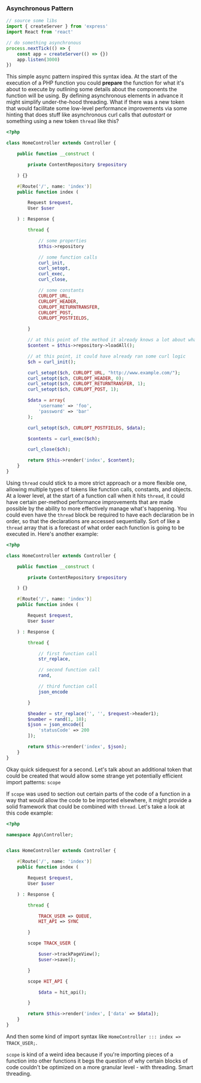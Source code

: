 ### Asynchronous Pattern

```javascript
// source some libs
import { createServer } from 'express'
import React from 'react'

// do something asynchronous
process.nextTick(() => {
    const app = createServer(() => {})
    app.listen(3000)
})
```
This simple async pattern inspired this syntax idea. At the start of the execution of a PHP function you could **prepare** the function for what it's about to execute by outlining some details about the components the function will be using. By defining asynchronous elements in advance it might simplify under-the-hood threading. What if there was a new token that would facilitate some low-level performance improvements via some hinting that does stuff like asynchronous curl calls that *autostart* or something using a new token `thread` like this?

```php
<?php

class HomeController extends Controller {

    public function __construct (

        private ContentRepository $repository

    ) {}

    #[Route('/', name: 'index')]
    public function index (

        Request $request,
        User $user

    ) : Response {

        thread {

            // some properties
            $this->repository

            // some function calls
            curl_init,
            curl_setopt,
            curl_exec,
            curl_close,

            // some constants
            CURLOPT_URL,
            CURLOPT_HEADER,
            CURLOPT_RETURNTRANSFER,
            CURLOPT_POST,
            CURLOPT_POSTFIELDS,

        }

        // at this point of the method it already knows a lot about what is *about* to be executed
        $content = $this->repository->loadAll();

        // at this point, it could have already ran some curl logic
        $ch = curl_init();

        curl_setopt($ch, CURLOPT_URL, "http://www.example.com/");
        curl_setopt($ch, CURLOPT_HEADER, 0);
        curl_setopt($ch, CURLOPT_RETURNTRANSFER, 1);
        curl_setopt($ch, CURLOPT_POST, 1);

        $data = array(
            'username' => 'foo',
            'password' => 'bar'
        );

        curl_setopt($ch, CURLOPT_POSTFIELDS, $data);

        $contents = curl_exec($ch);

        curl_close($ch);

        return $this->render('index', $content);
    }
}
```

Using `thread` could stick to a more strict approach or a more flexible one, allowing multiple types of tokens like function calls, constants, and objects. At a lower level, at the start of a function call when it hits `thread`, it could have certain per-method performance improvements that are made possible by the ability to more effectively manage what's happening. You could even have the `thread` block be required to have each declaration be in order, so that the declarations are accessed sequentially. Sort of like a `thread` array that is a forecast of what order each function is going to be executed in. Here's another example:

```php
<?php

class HomeController extends Controller {

    public function __construct (

        private ContentRepository $repository

    ) {}

    #[Route('/', name: 'index')]
    public function index (

        Request $request,
        User $user

    ) : Response {

        thread {

            // first function call
            str_replace,

            // second function call
            rand,

            // third function call
            json_encode

        }

        $header = str_replace('', '', $request->header1);
        $number = rand(1, 10);
        $json = json_encode([
            'statusCode' => 200
        ]);

        return $this->render('index', $json);
    }
}
```

Okay quick sidequest for a second. Let's talk about an additional token that could be created that would allow some strange yet potentially efficient import patterns: `scope`

If `scope` was used to section out certain parts of the code of a function in a way that would allow the code to be imported elsewhere, it might provide a solid framework that could be combined with `thread`. Let's take a look at this code example:

```php
<?php

namespace App\Controller;


class HomeController extends Controller {

    #[Route('/', name: 'index')]
    public function index (

        Request $request,
        User $user

    ) : Response {

    	thread {

    		TRACK_USER => QUEUE,
    		HIT_API => SYNC

    	}

    	scope TRACK_USER {

    		$user->trackPageView();
    		$user->save();

    	}

    	scope HIT_API {

    		$data = hit_api();

    	}

        return $this->render('index', ['data' => $data]);
    }
}
```

And then some kind of import syntax like `HomeController ::: index => TRACK_USER;`.

`scope` is kind of a weird idea because if you're importing pieces of a function into other functions it begs the question of why certain blocks of code couldn't be optimized on a more granular level - with threading. Smart threading.
